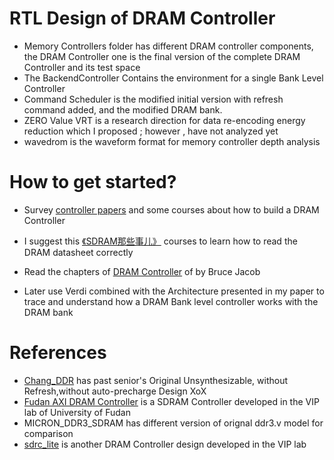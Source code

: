 # RTL Design of DRAM Controller
- Memory Controllers folder has different DRAM controller components, the DRAM Controller one is the final version of the complete DRAM Controller and its test space
- The BackendController Contains the environment for a single Bank Level Controller
- Command Scheduler is the modified initial version with refresh command added, and the modified DRAM bank.
- ZERO Value VRT is a research direction for data re-encoding energy reduction which I proposed ; however , have not analyzed yet
- wavedrom is the waveform format for memory controller depth analysis

# How to get started?
- Survey [controller papers](https://drive.google.com/drive/u/0/folders/1yFMNl62fPAiir_vTnNnlBEVAEfrNsxpg) and some courses about how to build a DRAM Controller

- I suggest this [《SDRAM那些事儿》](https://www.youtube.com/watch?v=psaZpA8ZOZk&list=PLwQKrgJyAz7dy8qAdfTehBJcbJXuC4JgX&ab_channel=xiadaogu) courses to learn how to read the DRAM datasheet correctly

- Read the chapters of [DRAM Controller](https://picture.iczhiku.com/resource/eetop/WhiDehfRtzeTyVNn.pdf) of  by Bruce Jacob

- Later use Verdi combined with the Architecture presented in my paper to trace and understand how a DRAM Bank level controller works with the DRAM bank

# References
- [Chang_DDR](https://drive.google.com/drive/u/0/folders/1J0hujTuH_HdemRHMnTkbPpOIec0sertc) has past senior's Original Unsynthesizable, without Refresh,without auto-precharge Design XoX
- [Fudan AXI DRAM Controller](http://viplab.fudan.edu.cn/vip/projects/gradproj/wiki/DDR_Controller) is a SDRAM Controller developed in the VIP lab of University of Fudan
- MICRON_DDR3_SDRAM has different version of orignal ddr3.v model for comparison
- [sdrc_lite](http://viplab.fudan.edu.cn/vip/projects/gradproj/wiki/SDRAM_Controller) is another DRAM Controller design developed in the VIP lab